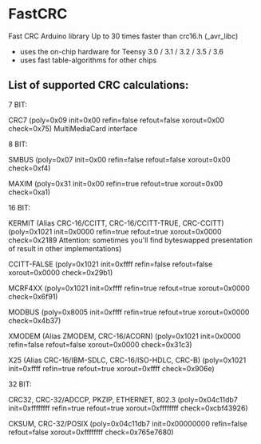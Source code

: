 FastCRC
=======

Fast CRC Arduino library 
Up to 30 times faster than crc16.h (_avr_libc)

 - uses the on-chip hardware for Teensy 3.0 / 3.1 / 3.2 / 3.5 / 3.6
 - uses fast table-algorithms for other chips
 
List of supported CRC calculations:
-
7 BIT:

CRC7
 (poly=0x09 init=0x00 refin=false refout=false xorout=0x00 check=0x75)
 MultiMediaCard interface

 
8 BIT:

SMBUS
 (poly=0x07 init=0x00 refin=false refout=false xorout=0x00 check=0xf4)
 
MAXIM
 (poly=0x31 init=0x00 refin=true refout=true xorout=0x00  check=0xa1)
 
 
16 BIT:

KERMIT (Alias CRC-16/CCITT, CRC-16/CCITT-TRUE, CRC-CCITT)
 (poly=0x1021 init=0x0000 refin=true refout=true xorout=0x0000 check=0x2189
  Attention: sometimes you'll find byteswapped presentation of result in other implementations)
 
CCITT-FALSE
 (poly=0x1021 init=0xffff refin=false refout=false xorout=0x0000 check=0x29b1)
 
MCRF4XX
 (poly=0x1021 init=0xffff refin=true refout=true xorout=0x0000 check=0x6f91)
 
MODBUS
 (poly=0x8005 init=0xffff refin=true refout=true xorout=0x0000 check=0x4b37)
 
XMODEM (Alias ZMODEM, CRC-16/ACORN)
 (poly=0x1021 init=0x0000 refin=false refout=false xorout=0x0000 check=0x31c3)
 
X25 (Alias CRC-16/IBM-SDLC, CRC-16/ISO-HDLC, CRC-B)
 (poly=0x1021 init=0xffff refin=true refout=true xorout=0xffff check=0x906e)

 
32 BIT:

CRC32, CRC-32/ADCCP, PKZIP, ETHERNET, 802.3
  (poly=0x04c11db7 init=0xffffffff refin=true refout=true xorout=0xffffffff check=0xcbf43926)
  
CKSUM, CRC-32/POSIX
  (poly=0x04c11db7 init=0x00000000 refin=false refout=false xorout=0xffffffff check=0x765e7680)